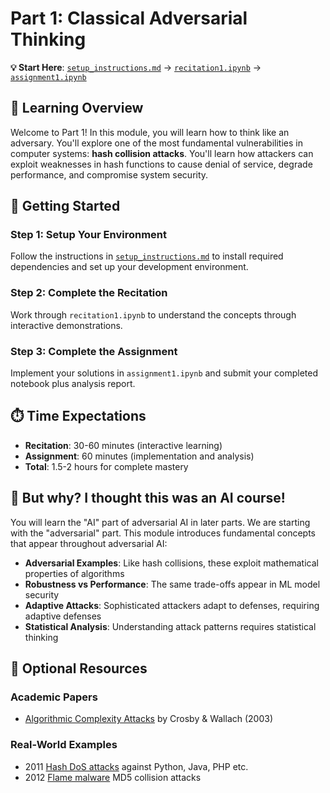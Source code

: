 # Part 1: Classical Adversarial Thinking

**💡 Start Here**: [`setup_instructions.md`](setup_instructions.md) → [`recitation1.ipynb`](recitation1.ipynb) → [`assignment1.ipynb`](assignment1.ipynb)

## 🎯 Learning Overview

Welcome to Part 1! In this module, you will learn how to think like an adversary. You'll explore one of the most fundamental vulnerabilities in computer systems: **hash collision attacks**. You'll learn how attackers can exploit weaknesses in hash functions to cause denial of service, degrade performance, and compromise system security.

## 🚀 Getting Started

### Step 1: Setup Your Environment
Follow the instructions in [`setup_instructions.md`](setup_instructions.md) to install required dependencies and set up your development environment.

### Step 2: Complete the Recitation
Work through `recitation1.ipynb` to understand the concepts through interactive demonstrations.

### Step 3: Complete the Assignment
Implement your solutions in `assignment1.ipynb` and submit your completed notebook plus analysis report.

## ⏱️ Time Expectations

- **Recitation**: 30-60 minutes (interactive learning)
- **Assignment**: 60 minutes (implementation and analysis)
- **Total**: 1.5-2 hours for complete mastery

## 🔗 But why? I thought this was an AI course!

You will learn the "AI" part of adversarial AI in later parts. We are starting with the "adversarial" part. This module introduces fundamental concepts that appear throughout adversarial AI:

- **Adversarial Examples**: Like hash collisions, these exploit mathematical properties of algorithms
- **Robustness vs Performance**: The same trade-offs appear in ML model security
- **Adaptive Attacks**: Sophisticated attackers adapt to defenses, requiring adaptive defenses
- **Statistical Analysis**: Understanding attack patterns requires statistical thinking

## 📖 Optional Resources

### Academic Papers
- [Algorithmic Complexity Attacks](https://www.usenix.org/legacy/events/sec03/tech/full_papers/crosby/crosby.pdf) by Crosby & Wallach (2003)

### Real-World Examples
- 2011 [Hash DoS attacks](https://arstechnica.com/information-technology/2011/12/huge-portions-of-web-vulnerable-to-hashing-denial-of-service-attack/) against Python, Java, PHP etc.
- 2012 [Flame malware](https://en.wikipedia.org/wiki/Flame_(malware)) MD5 collision attacks